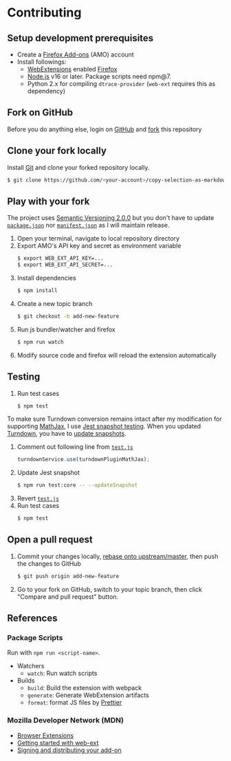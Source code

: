 # Contributing

## Setup development prerequisites

- Create a [Firefox Add-ons](https://addons.mozilla.org) (AMO) account
- Install followings:
  - [WebExtensions](https://developer.mozilla.org/en-US/Add-ons/WebExtensions) enabled [Firefox](https://www.mozilla.org/firefox/)
  - [Node.js](http://nodejs.org) v16 or later. Package scripts need npm@7.
  - Python 2.x for compiling `dtrace-provider` (`web-ext` requires this as dependency)

## Fork on GitHub

Before you do anything else, login on [GitHub](https://github.com/) and [fork](https://help.github.com/articles/fork-a-repo/) this repository

## Clone your fork locally

Install [Git](https://git-scm.com/) and clone your forked repository locally.

```sh
$ git clone https://github.com/<your-account>/copy-selection-as-markdown.git
```

## Play with your fork

The project uses [Semantic Versioning 2.0.0](http://semver.org/) but you don't have to update [`package.json`](package.json) nor [`manifest.json`](src/manifest.json) as I will maintain release.

1. Open your terminal, navigate to local repository directory
2. Export AMO's API key and secret as environment variable
   ```sh
   $ export WEB_EXT_API_KEY=...
   $ export WEB_EXT_API_SECRET=...
   ```
3. Install dependencies
   ```sh
   $ npm install
   ```
4. Create a new topic branch
   ```sh
   $ git checkout -b add-new-feature
   ```
5. Run js bundler/watcher and firefox
   ```sh
   $ npm run watch
   ```
6. Modify source code and firefox will reload the extension automatically

## Testing

1. Run test cases
   ```sh
   $ npm test
   ```

To make sure Turndown conversion remains intact after my modification for supporting [MathJax](https://www.mathjax.org/), I use [Jest snapshot testing](https://jestjs.io/docs/en/snapshot-testing). When you updated [Turndown](https://github.com/domchristie/turndown), you have to [update snapshots](<(https://jestjs.io/docs/en/cli.html#updatesnapshot)>).

1. Comment out following line from [`test.js`](test/test.js)
   ```js
   turndownService.use(turndownPluginMathJax);
   ```
2. Update Jest snapshot
   ```sh
   $ npm run test:core -- --updateSnapshot
   ```
3. Revert [`test.js`](test/test.js)
4. Run test cases
   ```sh
   $ npm test
   ```

## Open a pull request

1. Commit your changes locally, [rebase onto upstream/master](https://github.com/blog/2243-rebase-and-merge-pull-requests), then push the changes to GitHub
   ```sh
   $ git push origin add-new-feature
   ```
2. Go to your fork on GitHub, switch to your topic branch, then click "Compare and pull request" button.

## References

### Package Scripts

Run with `npm run <script-name>`.

- Watchers
  - `watch`: Run watch scripts
- Builds
  - `build`: Build the extension with webpack
  - `generate`: Generate WebExtension artifacts
  - `format`: format JS files by [Prettier](https://prettier.io/)

### Mozilla Developer Network (MDN)

- [Browser Extensions](https://developer.mozilla.org/en-US/Add-ons/WebExtensions)
- [Getting started with web-ext](https://developer.mozilla.org/en-US/Add-ons/WebExtensions/Getting_started_with_web-ext)
- [Signing and distributing your add-on](https://developer.mozilla.org/en-US/Add-ons/Distribution)

